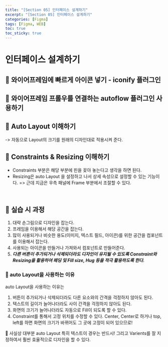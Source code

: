 ```yaml
---
title: "[Section 05] 인터페이스 설계하기"
excerpt: "[Section 05] 인터페이스 설계하기"
categories: [Figma]
tags: [Figma, WEB]
toc: true
toc_sticky: true
---
```


# 인터페이스 설계하기

## 🔮 와이어프레임에 빠르게 아이콘 넣기 - iconify 플러그인

## 🔮 와이어프레임 프롤우를 연결하는 autoflow 플러그인 사용하기

## 🔮 Auto Layout 이해하기

-> 자동으로 Layout의 크기를 원래의 디자인대로 적용시켜 준다.

## 🔮 Constraints & Resizing 이해하기

- Constraints 부분은 해당 부분에 핀을 꽂아 놓는다고 생각을 하면 된다.
- Resizing은 auto Layout 을 설정하고 나서 상세 속성으로 설정할 수 있는 기능이다. => 근데 지금은 우측 패널에 Frame 부분에서 조절할 수 있다.
<br>

## 🔮 실습 시 과정

1. 대략 손그림으로 디자인을 잡는다. 
2. 프레임을 이용해서 해당 공간을 잡는다. 
3. 많이 사용되거나 비슷한 용도(이미지, 텍스트 필드, 아이콘)를 위한 공간을 컴포넌트를 이용해서 잡는다. 
4. 사용되는 아이콘을 만들거나 가져와서 컴포넌트로 만들어준다. 
5. ***다른 버튼이 추가되거나 삭제되더라도 디자인이 유지될 수 있도록 Constraint와 Resizing을 활용하여 패딩 및 Fill size, Hug 등을 적극 활용하도록 한다.***

### 📍 auto Layout을 사용하는 이유

auto Layout을 사용하는 이유는 <br>

1. 버튼이 추가되거나 삭제되더라도 다른 요소와의 간격을 걱정하지 않아도 된다. 
2. 텍스트의 길이가 늘어나더라도 사이 간격을 걱정하지 않아도 된다. 
3. 화면의 크기가 늘어나더라도 자동으로 Fill이 되도록 할 수 있다. 
4. Constraint를 통해서 고정 위치를 수정할 수 있다. Center, Center로 하거나 top, left를 하면 화면의 크기가 바뀌어도 그 곳에 고정이 되어 있으므로! <br>

📌 사실상 대부분 auto Layout 특히 텍스트이 경우는 반드시! 그리고 Varients를 잘 지정하여서 훨씬 효율적으로 디자인을 할 수 있다. 